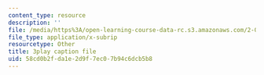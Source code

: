 ```yaml
---
content_type: resource
description: ''
file: /media/https%3A/open-learning-course-data-rc.s3.amazonaws.com/2-003sc-engineering-dynamics-fall-2011/58cd0b2fda1e2d9f7ec07b94c6dcb5b8_mB_rrEN_Ltc.srt
file_type: application/x-subrip
resourcetype: Other
title: 3play caption file
uid: 58cd0b2f-da1e-2d9f-7ec0-7b94c6dcb5b8
---
```

